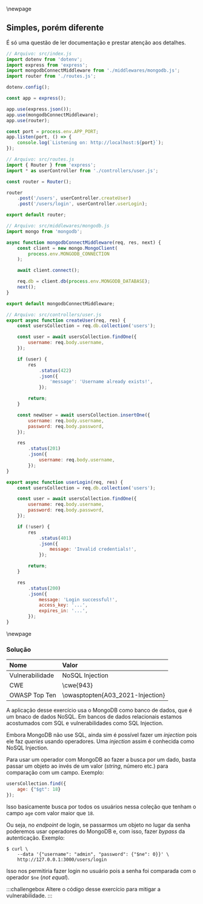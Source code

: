 \newpage
## Simples, porém diferente

É só uma questão de ler documentação e prestar atenção aos detalhes.

```js
// Arquivo: src/index.js
import dotenv from 'dotenv';
import express from 'express';
import mongodbConnectMiddleware from './middlewares/mongodb.js';
import router from './routes.js';

dotenv.config();

const app = express();

app.use(express.json());
app.use(mongodbConnectMiddleware);
app.use(router);

const port = process.env.APP_PORT;
app.listen(port, () => {
    console.log(`Listening on: http://localhost:${port}`);
});
```

```js
// Arquivo: src/routes.js
import { Router } from 'express';
import * as userController from './controllers/user.js';

const router = Router();

router
    .post('/users', userController.createUser)
    .post('/users/login', userController.userLogin);

export default router;
```

```js
// Arquivo: src/middlewares/mongodb.js
import mongo from 'mongodb';

async function mongodbConnectMiddleware(req, res, next) {
    const client = new mongo.MongoClient(
        process.env.MONGODB_CONNECTION
    );

    await client.connect();

    req.db = client.db(process.env.MONGODB_DATABASE);
    next();
}

export default mongodbConnectMiddleware;
```

```js
// Arquivo: src/controllers/user.js
export async function createUser(req, res) {
    const usersCollection = req.db.collection('users');

    const user = await usersCollection.findOne({
        username: req.body.username,
    });

    if (user) {
        res
            .status(422)
            .json({
                'message': 'Username already exists!',
            });

        return;
    }

    const newUser = await usersCollection.insertOne({
        username: req.body.username,
        password: req.body.password,
    });

    res
        .status(201)
        .json({
            username: req.body.username,
        });
}

export async function userLogin(req, res) {
    const usersCollection = req.db.collection('users');

    const user = await usersCollection.findOne({
        username: req.body.username,
        password: req.body.password,
    });

    if (!user) {
        res
            .status(401)
            .json({
                message: 'Invalid credentials!',
            });

        return;
    }

    res
        .status(200)
        .json({
            message: 'Login successful!',
            access_key: '...',
            expires_in: '...',
        });
}
```

\newpage
### Solução

| **Nome**        | **Valor**                        |
| :-------------- | :------------------------------- |
| Vulnerabilidade | NoSQL Injection                  |
| CWE             | \cwe{943}                        |
| OWASP Top Ten   | \owasptopten{A03_2021-Injection} |

A aplicação desse exercício usa o MongoDB como banco de dados, que é um bnaco de dados NoSQL.
Em bancos de dados relacionais estamos acostumados com SQL e vulnerabilidades como SQL Injection.

Embora MongoDB não use SQL, ainda sim é possível fazer um *injection* pois ele faz *queries* usando
operadores. Uma *injection* assim é conhecida como NoSQL Injection.

Para usar um operador com MongoDB ao fazer a busca por um dado, basta passar um objeto ao invés
de um valor (*string*, número etc.) para comparação com um campo. Exemplo:

```js
usersCollection.find({
    age: {"$gt": 18}
});
```

Isso basicamente busca por todos os usuários nessa coleção que tenham o campo `age` com valor maior
que `18`.

Ou seja, no *endpoint* de login, se passarmos um objeto no lugar da senha poderemos usar operadores
do MongoDB e, com isso, fazer *bypass* da autenticação. Exemplo:

```console
$ curl \
    --data '{"username": "admin", "password": {"$ne": 0}}' \
    http://127.0.0.1:3000/users/login
```

Isso nos permitiria fazer login no usuário pois a senha foi comparada com o operador `$ne`
(*not equal*).

:::challengebox
Altere o código desse exercício para mitigar a vulnerabilidade.
:::
